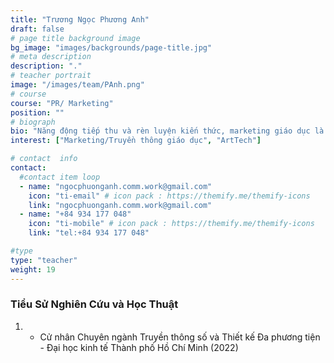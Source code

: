 ```yaml
---
title: "Trương Ngọc Phương Anh"
draft: false
# page title background image
bg_image: "images/backgrounds/page-title.jpg"
# meta description
description: "."
# teacher portrait
image: "/images/team/PAnh.png"
# course
course: "PR/ Marketing"
position: ""
# biograph
bio: "Năng động tiếp thu và rèn luyện kiến thức, marketing giáo dục là một thử thách thú vị đối với Phương Anh trên hành trình kiến tạo và lan tỏa những giá trị bền vững đến cộng đồng. Từ logic, linh hoạt đến sáng tạo và đổi mới, Phương Anh tin rằng những nguyên tắc này luôn cần thiết trong sự nghiệp Marketing/truyền thông giáo dục và  luôn phát triển dựa trên chúng."
interest: ["Marketing/Truyền thông giáo dục", "ArtTech"]

# contact  info
contact:
  #contact item loop
  - name: "ngocphuonganh.comm.work@gmail.com"
    icon: "ti-email" # icon pack : https://themify.me/themify-icons
    link: "ngocphuonganh.comm.work@gmail.com"
  - name: "+84 934 177 048"
    icon: "ti-mobile" # icon pack : https://themify.me/themify-icons
    link: "tel:+84 934 177 048"

#type
type: "teacher"
weight: 19
---
```


### Tiểu Sử Nghiên Cứu và Học Thuật

1. - Cử nhân Chuyên ngành Truyền thông số và Thiết kế Đa phương tiện - Đại học kinh tế Thành phố Hồ Chí Minh (2022)

